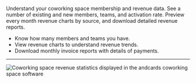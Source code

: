 Understand your coworking space membership and revenue data. See a number of existing and new members, teams, and activation rate. Preview every month revenue charts by source, and download detailed revenue reports.

- Know how many members and teams you have.
- View revenue charts to understand revenue trends.
- Download monthly invoice reports with details of payments.

---

![Coworking space revenue statistics displayed in the andcards coworking space software](https://d7ccq1i35b0cj.cloudfront.net/andcards-statistics-main-light-en-1920-1200.png)
